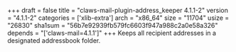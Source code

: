 +++
draft = false
title = "claws-mail-plugin-address_keeper 4.1.1-2"
version = "4.1.1-2"
categories = ['xlib-extra']
arch = "x86_64"
size = "11704"
usize = "26830"
sha1sum = "56b7e92939fb579fc6603f947a988c2a0e58a326"
depends = "['claws-mail=4.1.1']"
+++
Keeps all recipient addresses in a designated addressbook folder.